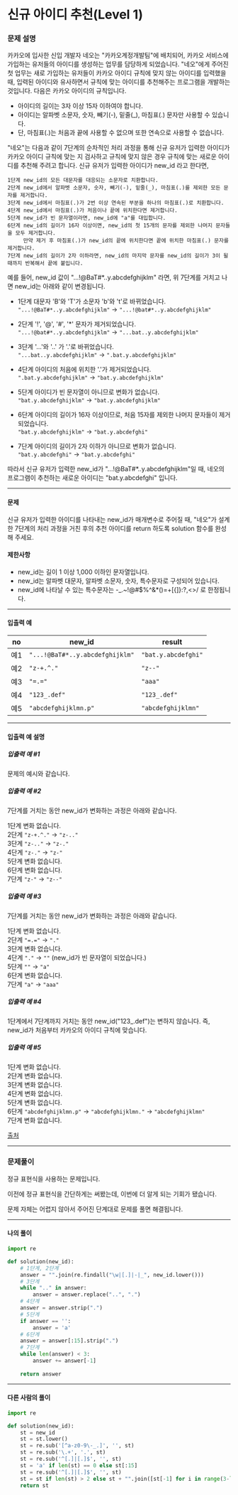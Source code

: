 # 신규 아이디 추천(Level 1)

### 문제 설명

카카오에 입사한 신입 개발자 네오는 "카카오계정개발팀"에 배치되어, 카카오 서비스에 가입하는 유저들의 아이디를 생성하는 업무를 담당하게 되었습니다. "네오"에게 주어진 첫 업무는 새로 가입하는 유저들이 카카오 아이디 규칙에 맞지 않는 아이디를 입력했을 때, 입력된 아이디와 유사하면서 규칙에 맞는 아이디를 추천해주는 프로그램을 개발하는 것입니다.
다음은 카카오 아이디의 규칙입니다.   

* 아이디의 길이는 3자 이상 15자 이하여야 합니다.
* 아이디는 알파벳 소문자, 숫자, 빼기(-), 밑줄(\_), 마침표(.) 문자만 사용할 수 있습니다.
* 단, 마침표(.)는 처음과 끝에 사용할 수 없으며 또한 연속으로 사용할 수 없습니다.

"네오"는 다음과 같이 7단계의 순차적인 처리 과정을 통해 신규 유저가 입력한 아이디가 카카오 아이디 규칙에 맞는 지 검사하고 규칙에 맞지 않은 경우 규칙에 맞는 새로운 아이디를 추천해 주려고 합니다.
신규 유저가 입력한 아이디가 new_id 라고 한다면,
~~~
1단계 new_id의 모든 대문자를 대응되는 소문자로 치환합니다.
2단계 new_id에서 알파벳 소문자, 숫자, 빼기(-), 밑줄(_), 마침표(.)를 제외한 모든 문자를 제거합니다.
3단계 new_id에서 마침표(.)가 2번 이상 연속된 부분을 하나의 마침표(.)로 치환합니다.
4단계 new_id에서 마침표(.)가 처음이나 끝에 위치한다면 제거합니다.
5단계 new_id가 빈 문자열이라면, new_id에 "a"를 대입합니다.
6단계 new_id의 길이가 16자 이상이면, new_id의 첫 15개의 문자를 제외한 나머지 문자들을 모두 제거합니다.
     만약 제거 후 마침표(.)가 new_id의 끝에 위치한다면 끝에 위치한 마침표(.) 문자를 제거합니다.
7단계 new_id의 길이가 2자 이하라면, new_id의 마지막 문자를 new_id의 길이가 3이 될 때까지 반복해서 끝에 붙입니다.
~~~

예를 들어, new_id 값이 "...!@BaT#\*..y.abcdefghijklm" 라면, 위 7단계를 거치고 나면 new_id는 아래와 같이 변경됩니다.

* 1단계 대문자 'B'와 'T'가 소문자 'b'와 't'로 바뀌었습니다.   
`"...!@BaT#*..y.abcdefghijklm"` → `"...!@bat#*..y.abcdefghijklm"`

* 2단계 '!', '@', '#', '\*' 문자가 제거되었습니다.   
`"...!@bat#*..y.abcdefghijklm"` → `"...bat..y.abcdefghijklm"`

* 3단계 '...'와 '..' 가 '.'로 바뀌었습니다.   
`"...bat..y.abcdefghijklm"` → `".bat.y.abcdefghijklm"`   

* 4단계 아이디의 처음에 위치한 '.'가 제거되었습니다.   
`".bat.y.abcdefghijklm"` → `"bat.y.abcdefghijklm"`   

* 5단계 아이디가 빈 문자열이 아니므로 변화가 없습니다.   
`"bat.y.abcdefghijklm"` → `"bat.y.abcdefghijklm"`   

* 6단계 아이디의 길이가 16자 이상이므로, 처음 15자를 제외한 나머지 문자들이 제거되었습니다.   
`"bat.y.abcdefghijklm"` → `"bat.y.abcdefghi"`   

* 7단계 아이디의 길이가 2자 이하가 아니므로 변화가 없습니다.   
`"bat.y.abcdefghi"` → `"bat.y.abcdefghi"`   

따라서 신규 유저가 입력한 new_id가 "...!@BaT#\*..y.abcdefghijklm"일 때, 네오의 프로그램이 추천하는 새로운 아이디는 "bat.y.abcdefghi" 입니다.

---

#### 문제

신규 유저가 입력한 아이디를 나타내는 new_id가 매개변수로 주어질 때, "네오"가 설계한 7단계의 처리 과정을 거친 후의 추천 아이디를 return 하도록 solution 함수를 완성해 주세요.


#### 제한사항

* new_id는 길이 1 이상 1,000 이하인 문자열입니다.
* new_id는 알파벳 대문자, 알파벳 소문자, 숫자, 특수문자로 구성되어 있습니다.
* new_id에 나타날 수 있는 특수문자는 -\_.~!@#$%^&\*()=+[{]}:?,<>/ 로 한정됩니다.

---

#### 입출력 예
| no  | new_id                         |	result          |
|-----|--------------------------------|---------------------|
| 예1 | `"...!@BaT#*..y.abcdefghijklm"`| `"bat.y.abcdefghi"` |
| 예2 | `"z-+.^."`                     | `"z--"`             |
| 예3 | `"=.="`	                       | `"aaa"`             |
| 예4 | `"123_.def"`                   | `"123_.def"`        |
| 예5 | `"abcdefghijklmn.p"`           | `"abcdefghijklmn"`  |

---

#### 입출력 예 설명

##### 입출력 예 #1   

문제의 예시와 같습니다.

##### 입출력 예 #2   

7단계를 거치는 동안 new_id가 변화하는 과정은 아래와 같습니다.   
   
1단계 변화 없습니다.   
2단계 `"z-+.^."` → `"z-.." `  
3단계 `"z-.."` → `"z-."`   
4단계 `"z-."` → `"z-"`   
5단계 변화 없습니다.   
6단계 변화 없습니다.   
7단계 `"z-"` → `"z--"`   
   
##### 입출력 예 #3 

7단계를 거치는 동안 new_id가 변화하는 과정은 아래와 같습니다.   

1단계 변화 없습니다.   
2단계 `"=.="` → `"."`   
3단계 변화 없습니다.   
4단계 `"."` → `""` (new_id가 빈 문자열이 되었습니다.)   
5단계 `""` → `"a"`   
6단계 변화 없습니다.   
7단계 `"a"` → `"aaa"`   
   
##### 입출력 예 #4   

1단계에서 7단계까지 거치는 동안 new_id("123_.def")는 변하지 않습니다. 즉, new_id가 처음부터 카카오의 아이디 규칙에 맞습니다.   
   
##### 입출력 예 #5   

1단계 변화 없습니다.   
2단계 변화 없습니다.   
3단계 변화 없습니다.   
4단계 변화 없습니다.   
5단계 변화 없습니다.   
6단계 `"abcdefghijklmn.p"` → `"abcdefghijklmn."` → `"abcdefghijklmn"`   
7단계 변화 없습니다.   

[출처](https://programmers.co.kr/learn/courses/30/lessons/72410)

---

### 문제풀이

정규 표현식을 사용하는 문제입니다.   

이전에 정규 표현식을 간단하게는 써봤는데, 이번에 더 알게 되는 기회가 됐습니다.   

문제 자체는 어렵지 않아서 주어진 단계대로 문제를 풀면 해결됩니다.   

---

#### 나의 풀이
~~~python
import re

def solution(new_id):
    # 1단계, 2단계
    answer = "".join(re.findall("\w|[.]|-|_", new_id.lower()))
    # 3단계
    while ".." in answer:
        answer = answer.replace("..", ".")
    # 4단계
    answer = answer.strip(".")
    # 5단계
    if answer == '':
        answer = 'a'
    # 6단계
    answer = answer[:15].strip(".")
    # 7단계
    while len(answer) < 3:
        answer += answer[-1]
        
    return answer
~~~

---

#### 다른 사람의 풀이

~~~python
import re

def solution(new_id):
    st = new_id
    st = st.lower()
    st = re.sub('[^a-z0-9\-_.]', '', st)
    st = re.sub('\.+', '.', st)
    st = re.sub('^[.]|[.]$', '', st)
    st = 'a' if len(st) == 0 else st[:15]
    st = re.sub('^[.]|[.]$', '', st)
    st = st if len(st) > 2 else st + "".join([st[-1] for i in range(3-len(st))])
    return st
~~~

